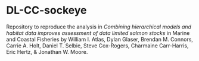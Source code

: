 # DL-CC-sockeye
Repository to reproduce the analysis in *Combining hierarchical models and habitat data improves assessment of data limited salmon stocks* in Marine and Coastal Fisheries by William I. Atlas, Dylan Glaser, Brendan M. Connors, Carrie A. Holt, Daniel T. Selbie, Steve Cox-Rogers, Charmaine Carr-Harris, Eric Hertz, & Jonathan W. Moore.

